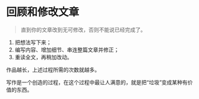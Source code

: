 # 回顾和修改文章

> 直到你的文章改到无可修改，否则不能说已经完成了。

1. 把想法写下来；
2. 编写内容、增加细节、串连整篇文章并修正；
3. 重读全文，再稍加改动。

作品越长，上述过程所需的次数就越多。

写作是一个创造的过程，在这个过程中最让人满意的，就是把“垃圾”变成某种有价值的东西。
